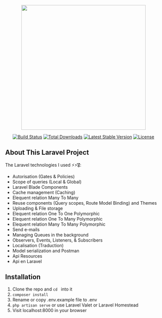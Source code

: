 <p align="center"><img src="https://res.cloudinary.com/dtfbvvkyp/image/upload/v1566331377/laravel-logolockup-cmyk-red.svg" width="400"></p>

<p align="center">
<a href="https://travis-ci.org/laravel/framework"><img src="https://travis-ci.org/laravel/framework.svg" alt="Build Status"></a>
<a href="https://packagist.org/packages/laravel/framework"><img src="https://poser.pugx.org/laravel/framework/d/total.svg" alt="Total Downloads"></a>
<a href="https://packagist.org/packages/laravel/framework"><img src="https://poser.pugx.org/laravel/framework/v/stable.svg" alt="Latest Stable Version"></a>
<a href="https://packagist.org/packages/laravel/framework"><img src="https://poser.pugx.org/laravel/framework/license.svg" alt="License"></a>
</p>

## About This Laravel Project 

The Laravel technologies I used ⚡⚡🎖️:

- Autorisation (Gates & Policies)
- Scope of queries (Local & Global)
- Laravel Blade Components
- Cache management (Caching)
- Elequent relation Many To Many
- Reuse components (Query scopes, Route Model Binding) and Themes
- Uploading & File storage
- Elequent relation One To One Polymorphic
- Elequent relation One To Many Polymorphic
- Elequent relation Many To Many Polymorphic
- Send e-mails
- Managing Queues in the background
- Observers, Events, Listeners, & Subscribers
- Localisation (Traduction)
- Model serialization and Postman
- Api Resources
- Api en Laravel

## Installation

1. Clone the repo and `cd ` into it
2. `composer install`
3. Rename or copy .env.example file to .env
4. `php artisan serve` or use Laravel Valet or Laravel Homestead
5. Visit localhost:8000 in your browser

